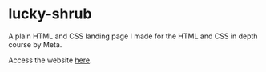 # lucky-shrub
A plain HTML and CSS landing page I made for the HTML and CSS in depth course by Meta.

Access the website [here](https://conboy.github.io/lucky-shrub/ "Lucky Shrub landing page").
